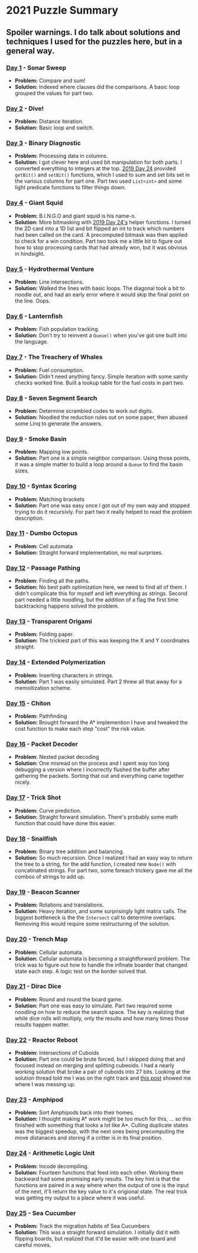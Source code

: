 # 2021 Puzzle Summary 
## Spoiler warnings. I do talk about solutions and techniques I used for the puzzles here, but in a general way.

### [Day 1](Day%2001) - Sonar Sweep
- **Problem:** Compare and sum!
- **Solution:** Indexed where clauses did the comparisons. A basic loop grouped the values for part two.

### [Day 2](Day%2002) - Dive!
- **Problem:** Distance iteration. 
- **Solution:** Basic loop and switch.

### [Day 3](Day%2003) - Binary Diagnostic
- **Problem:** Processing data in columns.
- **Solution:** I got clever here and used bit manipulation for both parts. I converted everything to integers at the top. [2019 Day 24](../2019/Day%2024) provided `getBit()` and `setBit()` functions, which I used to sum and set bits set in the various columns for part one. Part two used `List<int>` and some light predicate functions to filter things down.

### [Day 4](Day%2004) - Giant Squid
- **Problem:** B.I.N.G.O and giant squid is his name-o. 
- **Solution:** More bitmasking with [2019 Day 24's](../2019/Day%2024) helper functions. I turned the 2D card into a 1D list and bit flipped an int to track which numbers had been called on the card. A precomputed bitmask was then applied to check for a win condition. Part two took me a little bit to figure out how to stop processing cards that had already won, but it was obvious in hindsight. 

### [Day 5](Day%2005) - Hydrothermal Venture
- **Problem:** Line intersections.
- **Solution:** Walked the lines with basic loops. The diagonal took a bit to noodle out, and had an early error where it would skip the final point on the line. Oops.

### [Day 6](Day%2006) - Lanternfish
- **Problem:** Fish population tracking.
- **Solution:** Don't try to reinvent a `Queue()` when you've got one built into the language.

### [Day 7](Day%2007) - The Treachery of Whales
- **Problem:** Fuel consumption.
- **Solution:** Didn't need anything fancy. Simple iteration with some sanity checks worked fine. Built a lookup table for the fuel costs in part two.

### [Day 8](Day%2008) - Seven Segment Search
- **Problem:** Determine scrambled codes to work out digits.
- **Solution:** Noodled the reduction rules out on some paper, then abused some Linq to generate the answers.

### [Day 9](Day%2009) - Smoke Basin
- **Problem:** Mapping low points.
- **Solution:** Part one is a simple neighbor comparison. Using those points, it was a simple matter to build a loop around a `Queue` to find the basin sizes.

### [Day 10](Day%2010) - Syntax Scoring
- **Problem:** Matching brackets
- **Solution:** Part one was easy once I got out of my own way and stopped trying to do it recursivly. For part two it really helped to read the problem description.

### [Day 11](Day%2011) - Dumbo Octopus
- **Problem:** Cell automata
- **Solution:** Straight forward implementation, no real surprises. 

### [Day 12](Day%2012) - Passage Pathing
- **Problem:** Finding all the paths.
- **Solution:** No best path optimization here, we need to find all of them. I didn't complicate this for myself and left everything as strings. Second part needed a little noodling, but the addition of a flag the first time backtracking happens solved the problem.

### [Day 13](Day%2013) - Transparent Origami
- **Problem:** Folding paper.
- **Solution:** The trickiest part of this was keeping the X and Y coordinates straight.

### [Day 14](Day%2014) - Extended Polymerization
- **Problem:** Inserting characters in strings.
- **Solution:** Part 1 was easily simulated. Part 2 threw all that away for a memoitization scheme.

### [Day 15](Day%2015) - Chiton 
- **Problem:** Pathfinding
- **Solution:** Brought forward the A* implemention I have and tweaked the cost function to make each step "cost" the risk value.

### [Day 16](Day%2016) - Packet Decoder
- **Problem:** Nested packet decoding
- **Solution:** One misread on the process and I spent way too long debugging a version where I incorrectly flushed the buffer after gathering the packets. Sorting that out and everything came together nicely.

### [Day 17](Day%2017) - Trick Shot
- **Problem:** Curve prediction.
- **Solution:** Straight forward simulation. There's probably some math function that could have done this easier.

### [Day 18](Day%2018) - Snailfish
- **Problem:** Binary tree addition and balancing.
- **Solution:** So much recursion. Once I realized I had an easy way to return the tree to a string, for the add function, I created new `Node()` with concatinated strings. For part two, some foreach trickery gave me all the combos of strings to add up.

### [Day 19](Day%2019) - Beacon Scanner
- **Problem:** Rotations and translations. 
- **Solution:** Heavy iteration, and some surprisingly light matrix calls. The biggest bottleneck is the the `Intersect` call to determine overlaps. Removing this would require some restructuring of the solution.

### [Day 20](Day%2020) - Trench Map
- **Problem:** Cellular automata.
- **Solution:** Cellular automata is becoming a straightforward problem. The trick was to figure out how to handle the infinate boarder that changed state each step. A logic test on the border solved that.

### [Day 21](Day%2021) - Dirac Dice
- **Problem:** Round and round the board game.
- **Solution:** Part one was easy to simulate. Part two required some noodling on how to reduce the search space. The key is realizing that while dice rolls will multiply, only the results and how many times those results happen matter.

### [Day 22](Day%2022) - Reactor Reboot
- **Problem:** Intersections of Cuboids
- **Solution:** Part one could be brute forced, but I skipped doing that and focused instead on merging and splitting cubeoids. I had a nearly working solution that broke a pair of cuboids into 27 bits. Looking at the solution thread told me I was on the right track and [this post](https://www.reddit.com/r/adventofcode/comments/rlxhmg/comment/hpv4sjl/) showed me where I was messing up.

### [Day 23](Day%2023) - Amphipod
- **Problem:** Sort Amphipods back into their homes.
- **Solution:** I thought making A* work might be too much for this, ... so this finished with something that looks a lot like A*. Culling duplicate states was the biggest speedup, with the next ones being precomputing the move distanaces and storing if a critter is in its final position.

### [Day 24](Day%2024) - Arithmetic Logic Unit
- **Problem:** Incode decompiling.
- **Solution:** Fourteen functions that feed into each other. Working them backward had some promising early results. The key hint is that the functions are paired in a way where when the output of one is the input of the next, it'll return the key value to it's origional state. The real trick was getting my output to a place where it was useful.

### [Day 25](Day%2025) - Sea Cucumber
- **Problem:** Track the migration habits of Sea Cucumbers
- **Solution:** This was a straight forward simulation. I initially did it with flipping boards, but realized that it'd be easier with one board and careful moves.
